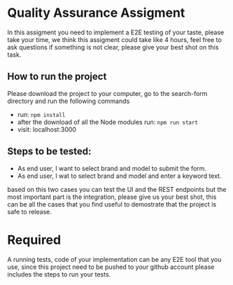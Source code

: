 # Quality Assurance Assigment

In this assigment you need to implement a E2E testing of your taste, please take your time, we think this assigment could take like 4 hours, feel free to ask questions if something is not clear, please give your best shot on this task.

## How to run the project

Please download the project to your computer, go to the search-form directory and run the following commands
- run: `npm install`
- after the download of all the Node modules run: `npm run start`
- visit: localhost:3000

## Steps to be tested:
- As end user, I want to select brand and model to submit the form.
- As end user, I wat to select brand and model and enter a keyword text.

based on this two cases you can test the UI and the REST endpoints but the most important part is the integration, please give us your best shot, this can be all the cases that you find useful to demostrate that the project is safe to release.

# Required 
A running tests, code of your implementation can be any E2E tool that you use, since this project need to be pushed to your github account please includes the steps to run your tests.